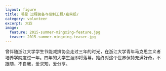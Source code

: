 ```yaml
---
layout: figure
title: 明星 过程装备与控制工程/嘉宾组/
category: volunteer
excerpt: 大四
image:
  feature: 2015-summer-mingxing-feature.jpg
  teaser: 2015-summer-mingxing-teaser.jpg
---
```


曾伴随浙江大学学生节能减排协会走过三年的时光，在浙江大学青年马克思主义者培养学院度过一年。四年的大学生涯即将落幕，始终对这个世界保持充满好奇，不跟随，不自我，爱求知，爱分享。